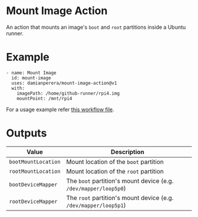 # Mount Image Action
An action that mounts an image's `boot` and `root` partitions inside a Ubuntu runner.

# Example
```
- name: Mount Image
  id: mount-image
  uses: damianperera/mount-image-action@v1
  with:
    imagePath: /home/github-runner/rpi4.img
    mountPoint: /mnt/rpi4
```
For a usage example refer [this workflow file](https://github.com/damianperera/openwrt-rpi/blob/main/.github/workflows/build.yml).

# Outputs
| **Value**          | **Description**                                                  |
|---------------------|------------------------------------------------------------------|
| `bootMountLocation` | Mount location of the `boot` partition                           |
| `rootMountLocation` | Mount location of the `root` partition                           |
| `bootDeviceMapper`  | The `boot` partition's mount device (e.g. `/dev/mapper/loop5p0`) |
| `rootDeviceMapper`  | The `root` partition's mount device (e.g. `/dev/mapper/loop5p1`) |
